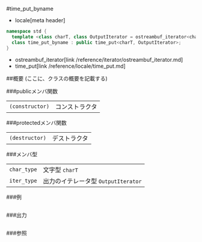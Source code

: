 #time_put_byname
* locale[meta header]

```cpp
namespace std {
  template <class charT, class OutputIterator = ostreambuf_iterator<charT> >
  class time_put_byname : public time_put<charT, OutputIterator>;
}
```
* ostreambuf_iterator[link /reference/iterator/ostreambuf_iterator.md]
* time_put[link /reference/locale/time_put.md]

##概要
(ここに、クラスの概要を記載する)

###publicメンバ関数

| | |
|----------------------------|-----------------------|
| `(constructor)` | コンストラクタ |

###protectedメンバ関数

| | |
|---------------------------|--------------------|
| `(destructor)` | デストラクタ |

###メンバ型

| | |
|-----------------------------------------------------------------------|----------------------------------------------------------|
| `char_type` | 文字型 `charT` |
| `iter_type` | 出力のイテレータ型 `OutputIterator` |

###例
```cpp
```

###出力
```
```

###参照
